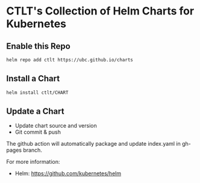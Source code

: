 # CTLT's Collection of Helm Charts for Kubernetes

## Enable this Repo

```bash
helm repo add ctlt https://ubc.github.io/charts
```
## Install a Chart

```bash
helm install ctlt/CHART
```

## Update a Chart
* Update chart source and version
* Git commit & push

The github action will automatically package and update index.yaml in gh-pages branch.

For more information:

* Helm: https://github.com/kubernetes/helm
